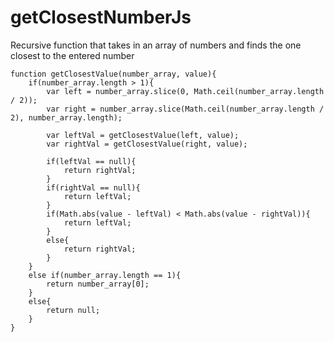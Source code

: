 getClosestNumberJs
==================

Recursive function that takes in an array of numbers and finds the one closest to the entered number

```
function getClosestValue(number_array, value){
	if(number_array.length > 1){
		var left = number_array.slice(0, Math.ceil(number_array.length / 2));
		var right = number_array.slice(Math.ceil(number_array.length / 2), number_array.length);

		var leftVal = getClosestValue(left, value);
		var rightVal = getClosestValue(right, value);

		if(leftVal == null){
			return rightVal;
		}
		if(rightVal == null){
			return leftVal;
		}
		if(Math.abs(value - leftVal) < Math.abs(value - rightVal)){
			return leftVal;
		}
		else{
			return rightVal;
		}
	}
	else if(number_array.length == 1){
		return number_array[0];
	}
	else{
		return null;
	}
}
```
